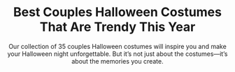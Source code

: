 ---
layout: post
title: Best Couples Halloween Costumes That Are Trendy This Year
subtitle: Our collection of 35 couples Halloween costumes will inspire you and make your Halloween night unforgettable. But it’s not just about the costumes—it’s about the memories you create.
header-img: "img/post/2023/09/copied/couples-halloween-costumes.jpg"
header-style: text
permalink: "/couples-halloween-costumes/"
catalog: true
tags:
  - Recipients 
  - Men
---  